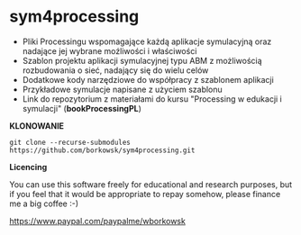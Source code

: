 # sym4processing
* Pliki Processingu wspomagające każdą aplikacje symulacyjną oraz nadające jej wybrane moźliwości i właściwości
* Szablon projektu aplikacji symulacyjnej typu ABM z możliwością rozbudowania o sieć, nadający się do wielu celów
* Dodatkowe kody narzędziowe do współpracy z szablonem aplikacji 
* Przykładowe symulacje napisane z użyciem szablonu 
* Link do repozytorium z materiałami do kursu "Processing w edukacji i symulacji" (**bookProcessingPL**)

__KLONOWANIE__

```git clone --recurse-submodules https://github.com/borkowsk/sym4processing.git```

**Licencing**

You can use this software freely for educational and research purposes, but if you feel that it would be appropriate to repay somehow, please finance me a big coffee :-)

https://www.paypal.com/paypalme/wborkowsk
